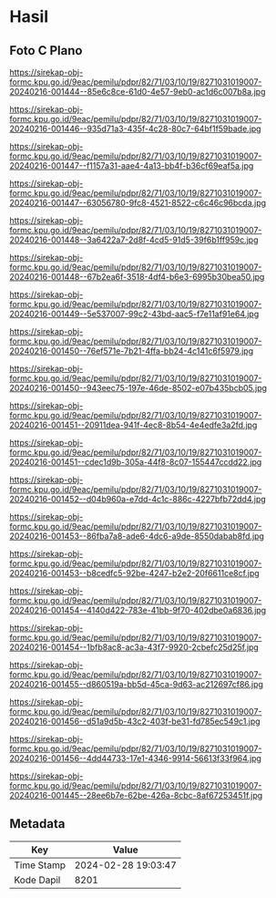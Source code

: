 # Hasil

## Foto C Plano

https://sirekap-obj-formc.kpu.go.id/9eac/pemilu/pdpr/82/71/03/10/19/8271031019007-20240216-001444--85e6c8ce-61d0-4e57-9eb0-ac1d6c007b8a.jpg

https://sirekap-obj-formc.kpu.go.id/9eac/pemilu/pdpr/82/71/03/10/19/8271031019007-20240216-001446--935d71a3-435f-4c28-80c7-64bf1f59bade.jpg

https://sirekap-obj-formc.kpu.go.id/9eac/pemilu/pdpr/82/71/03/10/19/8271031019007-20240216-001447--f1157a31-aae4-4a13-bb4f-b36cf69eaf5a.jpg

https://sirekap-obj-formc.kpu.go.id/9eac/pemilu/pdpr/82/71/03/10/19/8271031019007-20240216-001447--63056780-9fc8-4521-8522-c6c46c96bcda.jpg

https://sirekap-obj-formc.kpu.go.id/9eac/pemilu/pdpr/82/71/03/10/19/8271031019007-20240216-001448--3a6422a7-2d8f-4cd5-91d5-39f6b1ff959c.jpg

https://sirekap-obj-formc.kpu.go.id/9eac/pemilu/pdpr/82/71/03/10/19/8271031019007-20240216-001448--67b2ea6f-3518-4df4-b6e3-6995b30bea50.jpg

https://sirekap-obj-formc.kpu.go.id/9eac/pemilu/pdpr/82/71/03/10/19/8271031019007-20240216-001449--5e537007-99c2-43bd-aac5-f7e11af91e64.jpg

https://sirekap-obj-formc.kpu.go.id/9eac/pemilu/pdpr/82/71/03/10/19/8271031019007-20240216-001450--76ef571e-7b21-4ffa-bb24-4c141c6f5979.jpg

https://sirekap-obj-formc.kpu.go.id/9eac/pemilu/pdpr/82/71/03/10/19/8271031019007-20240216-001450--943eec75-197e-46de-8502-e07b435bcb05.jpg

https://sirekap-obj-formc.kpu.go.id/9eac/pemilu/pdpr/82/71/03/10/19/8271031019007-20240216-001451--20911dea-941f-4ec8-8b54-4e4edfe3a2fd.jpg

https://sirekap-obj-formc.kpu.go.id/9eac/pemilu/pdpr/82/71/03/10/19/8271031019007-20240216-001451--cdec1d9b-305a-44f8-8c07-155447ccdd22.jpg

https://sirekap-obj-formc.kpu.go.id/9eac/pemilu/pdpr/82/71/03/10/19/8271031019007-20240216-001452--d04b960a-e7dd-4c1c-886c-4227bfb72dd4.jpg

https://sirekap-obj-formc.kpu.go.id/9eac/pemilu/pdpr/82/71/03/10/19/8271031019007-20240216-001453--86fba7a8-ade6-4dc6-a9de-8550dabab8fd.jpg

https://sirekap-obj-formc.kpu.go.id/9eac/pemilu/pdpr/82/71/03/10/19/8271031019007-20240216-001453--b8cedfc5-92be-4247-b2e2-20f6611ce8cf.jpg

https://sirekap-obj-formc.kpu.go.id/9eac/pemilu/pdpr/82/71/03/10/19/8271031019007-20240216-001454--4140d422-783e-41bb-9f70-402dbe0a6836.jpg

https://sirekap-obj-formc.kpu.go.id/9eac/pemilu/pdpr/82/71/03/10/19/8271031019007-20240216-001454--1bfb8ac8-ac3a-43f7-9920-2cbefc25d25f.jpg

https://sirekap-obj-formc.kpu.go.id/9eac/pemilu/pdpr/82/71/03/10/19/8271031019007-20240216-001455--d860519a-bb5d-45ca-9d63-ac212697cf86.jpg

https://sirekap-obj-formc.kpu.go.id/9eac/pemilu/pdpr/82/71/03/10/19/8271031019007-20240216-001456--d51a9d5b-43c2-403f-be31-fd785ec549c1.jpg

https://sirekap-obj-formc.kpu.go.id/9eac/pemilu/pdpr/82/71/03/10/19/8271031019007-20240216-001456--4dd44733-17e1-4346-9914-56613f33f964.jpg

https://sirekap-obj-formc.kpu.go.id/9eac/pemilu/pdpr/82/71/03/10/19/8271031019007-20240216-001445--28ee6b7e-62be-426a-8cbc-8af67253451f.jpg


## Metadata

| Key        | Value               |
| ---------- | ------------------- |
| Time Stamp | 2024-02-28 19:03:47 |
| Kode Dapil | 8201                |



